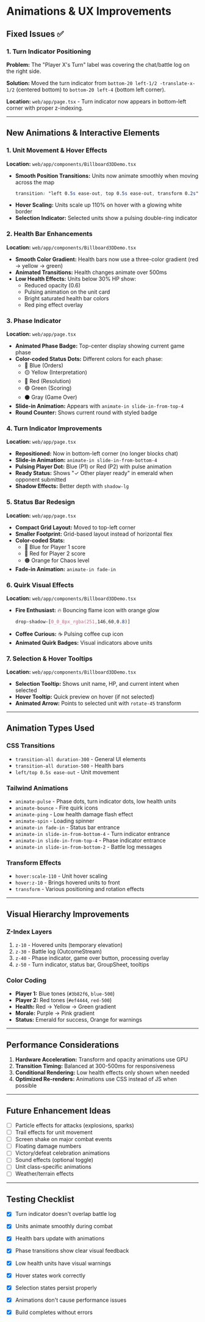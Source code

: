 # Animations & UX Improvements

## Fixed Issues ✅

### 1. Turn Indicator Positioning
**Problem:** The "Player X's Turn" label was covering the chat/battle log on the right side.

**Solution:** Moved the turn indicator from `bottom-20 left-1/2 -translate-x-1/2` (centered bottom) to `bottom-20 left-4` (bottom left corner).

**Location:** `web/app/page.tsx` - Turn indicator now appears in bottom-left corner with proper z-indexing.

---

## New Animations & Interactive Elements

### 1. **Unit Movement & Hover Effects**
**Location:** `web/app/components/Billboard3DDemo.tsx`

- **Smooth Position Transitions:** Units now animate smoothly when moving across the map
  ```css
  transition: "left 0.5s ease-out, top 0.5s ease-out, transform 0.2s"
  ```
- **Hover Scaling:** Units scale up 110% on hover with a glowing white border
- **Selection Indicator:** Selected units show a pulsing double-ring indicator

### 2. **Health Bar Enhancements**
**Location:** `web/app/components/Billboard3DDemo.tsx`

- **Smooth Color Gradient:** Health bars now use a three-color gradient (red → yellow → green)
- **Animated Transitions:** Health changes animate over 500ms
- **Low Health Effects:** Units below 30% HP show:
  - Reduced opacity (0.6)
  - Pulsing animation on the unit card
  - Bright saturated health bar colors
  - Red ping effect overlay

### 3. **Phase Indicator**
**Location:** `web/app/page.tsx`

- **Animated Phase Badge:** Top-center display showing current game phase
- **Color-coded Status Dots:** Different colors for each phase:
  - 🔵 Blue (Orders)
  - 🟡 Yellow (Interpretation)
  - 🔴 Red (Resolution)
  - 🟢 Green (Scoring)
  - ⚫ Gray (Game Over)
- **Slide-in Animation:** Appears with `animate-in slide-in-from-top-4`
- **Round Counter:** Shows current round with styled badge

### 4. **Turn Indicator Improvements**
**Location:** `web/app/page.tsx`

- **Repositioned:** Now in bottom-left corner (no longer blocks chat)
- **Slide-in Animation:** `animate-in slide-in-from-bottom-4`
- **Pulsing Player Dot:** Blue (P1) or Red (P2) with pulse animation
- **Ready Status:** Shows "✓ Other player ready" in emerald when opponent submitted
- **Shadow Effects:** Better depth with `shadow-lg`

### 5. **Status Bar Redesign**
**Location:** `web/app/page.tsx`

- **Compact Grid Layout:** Moved to top-left corner
- **Smaller Footprint:** Grid-based layout instead of horizontal flex
- **Color-coded Stats:**
  - 🔵 Blue for Player 1 score
  - 🔴 Red for Player 2 score
  - 🟠 Orange for Chaos level
- **Fade-in Animation:** `animate-in fade-in`

### 6. **Quirk Visual Effects**
**Location:** `web/app/components/Billboard3DDemo.tsx`

- **Fire Enthusiast:** 🔥 Bouncing flame icon with orange glow
  ```css
  drop-shadow-[0_0_8px_rgba(251,146,60,0.8)]
  ```
- **Coffee Curious:** ☕ Pulsing coffee cup icon
- **Animated Quirk Badges:** Visual indicators above units

### 7. **Selection & Hover Tooltips**
**Location:** `web/app/components/Billboard3DDemo.tsx`

- **Selection Tooltip:** Shows unit name, HP, and current intent when selected
- **Hover Tooltip:** Quick preview on hover (if not selected)
- **Animated Arrow:** Points to selected unit with `rotate-45` transform

---

## Animation Types Used

### CSS Transitions
- `transition-all duration-300` - General UI elements
- `transition-all duration-500` - Health bars
- `left/top 0.5s ease-out` - Unit movement

### Tailwind Animations
- `animate-pulse` - Phase dots, turn indicator dots, low health units
- `animate-bounce` - Fire quirk icons
- `animate-ping` - Low health damage flash effect
- `animate-spin` - Loading spinner
- `animate-in fade-in` - Status bar entrance
- `animate-in slide-in-from-bottom-4` - Turn indicator entrance
- `animate-in slide-in-from-top-4` - Phase indicator entrance
- `animate-in slide-in-from-bottom-2` - Battle log messages

### Transform Effects
- `hover:scale-110` - Unit hover scaling
- `hover:z-10` - Brings hovered units to front
- `transform` - Various positioning and rotation effects

---

## Visual Hierarchy Improvements

### Z-Index Layers
1. `z-10` - Hovered units (temporary elevation)
2. `z-30` - Battle log (OutcomeStream)
3. `z-40` - Phase indicator, game over button, processing overlay
4. `z-50` - Turn indicator, status bar, GroupSheet, tooltips

### Color Coding
- **Player 1:** Blue tones (`#3b82f6`, `blue-500`)
- **Player 2:** Red tones (`#ef4444`, `red-500`)
- **Health:** Red → Yellow → Green gradient
- **Morale:** Purple → Pink gradient
- **Status:** Emerald for success, Orange for warnings

---

## Performance Considerations

1. **Hardware Acceleration:** Transform and opacity animations use GPU
2. **Transition Timing:** Balanced at 300-500ms for responsiveness
3. **Conditional Rendering:** Low health effects only shown when needed
4. **Optimized Re-renders:** Animations use CSS instead of JS when possible

---

## Future Enhancement Ideas

- [ ] Particle effects for attacks (explosions, sparks)
- [ ] Trail effects for unit movement
- [ ] Screen shake on major combat events
- [ ] Floating damage numbers
- [ ] Victory/defeat celebration animations
- [ ] Sound effects (optional toggle)
- [ ] Unit class-specific animations
- [ ] Weather/terrain effects

---

## Testing Checklist

- [x] Turn indicator doesn't overlap battle log
- [x] Units animate smoothly during combat
- [x] Health bars update with animations
- [x] Phase transitions show clear visual feedback
- [x] Low health units have visual warnings
- [x] Hover states work correctly
- [x] Selection states persist properly
- [x] Animations don't cause performance issues
- [x] Build completes without errors

